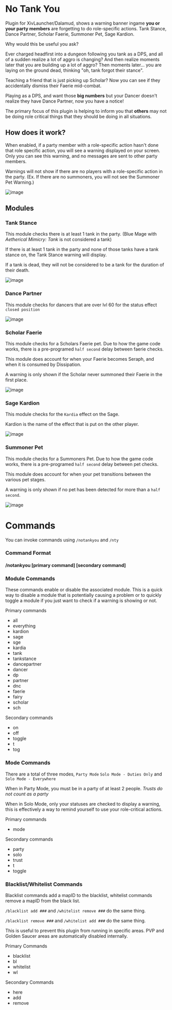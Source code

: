 # No Tank You
Plugin for XivLauncher/Dalamud, shows a warning banner ingame **you or your party members** are forgetting to do role-specific actions.
Tank Stance, Dance Partner, Scholar Faerie, Summoner Pet, Sage Kardion.

Why would this be useful you ask?

Ever charged headfirst into a dungeon following you tank as a DPS, and all of a sudden realize a lot of aggro is changing?
And then realize moments later that you are building up a lot of aggro?
Then moments later... you are laying on the ground dead, thinking "oh, tank forgot their stance".

Teaching a friend that is just picking up Scholar? Now you can see if they accidentally dismiss their Faerie mid-combat.

Playing as a DPS, and want those **big numbers** but your Dancer doesn't realize they have Dance Partner, now you have a notice!

The primary focus of this plugin is helping to inform you that **others** may not be doing role critical things that they should be doing in all situations.

## How does it work?
When enabled, if a party member with a role-specific action hasn't done that role specific action, you will see a warning displayed on your screen.
Only you can see this warning, and no messages are sent to other party members. 

Warnings will not show if there are no players with a role-specific action in the party.
(Ex. If there are no summoners, you will not see the Summoner Pet Warning.)

![image](https://user-images.githubusercontent.com/9083275/147808967-3b83bd41-a1ac-4947-a161-14ab469eb32e.png)

## Modules

### Tank Stance
This module checks there is at least 1 tank in the party. (Blue Mage with *Aetherical Mimicry: Tank* is not considered a tank)

If there is at least 1 tank in the party and none of those tanks have a tank stance on, the Tank Stance warning will display.

If a tank is dead, they will not be considered to be a tank for the duration of their death.

![image](https://user-images.githubusercontent.com/9083275/147809510-9894555e-d801-4ae7-b97c-8ca165a2005e.png)

### Dance Partner
This module checks for dancers that are over lvl 60 for the status effect `closed position`

![image](https://user-images.githubusercontent.com/9083275/147809651-6d50350d-bb57-4103-b4bd-106d45008fde.png)

### Scholar Faerie
This module checks for a Scholars Faerie pet. Due to how the game code works, there is a pre-programed `half second` delay between faerie checks.

This module does account for when your Faerie becomes Seraph, and when it is consumed by Dissipation.

A warning is only shown if the Scholar never summoned their Faerie in the first place.

![image](https://user-images.githubusercontent.com/9083275/147809735-c9175e62-1c97-4473-9015-82a6be118032.png)

### Sage Kardion
This module checks for the `Kardia` effect on the Sage.

Kardion is the name of the effect that is put on the other player.

![image](https://user-images.githubusercontent.com/9083275/147809761-18ce83c0-b864-48e6-9dce-1749e3b4196f.png)

### Summoner Pet
This module checks for a Summoners Pet. Due to how the game code works, there is a pre-programed `half second` delay between pet checks.

This module does account for when your pet transitions between the various pet stages.

A warning is only shown if no pet has been detected for more than a `half second`.

![image](https://user-images.githubusercontent.com/9083275/147809864-fe55d64c-3537-4f7e-b3ac-d858043c5314.png)

# Commands
You can invoke commands using `/notankyou` and `/nty`

### Command Format 
#### /notankyou [primary command] [secondary command]

### Module Commands

These commands enable or disable the associated module. 
This is a quick way to disable a module that is potentially causing a problem or to quickly toggle a module if you just want to check if a warning is showing or not.

Primary commands
* all
* everything
* kardion
* sage
* sge
* kardia
* tank
* tankstance
* dancepartner
* dancer
* dp
* partner
* dnc
* faerie
* fairy
* scholar
* sch

Secondary commands
* on
* off
* toggle
* t
* tog

### Mode Commands

There are a total of three modes, `Party Mode` `Solo Mode - Duties Only` and `Solo Mode - Everywhere`

When in Party Mode, you must be in a party of at least 2 people. *Trusts do not count as a party*

When in Solo Mode, only your statuses are checked to display a warning, this is effectively a way to remind yourself to use your role-critical actions.

Primary commands
* mode

Secondary commands
* party
* solo
* trust
* t
* toggle

### Blacklist/Whitelist Commands

Blacklist commands add a mapID to the blacklist, whitelist commands remove a mapID from the black list.

`/blacklist add ###` and `/whitelist remove ###` do the same thing.

`/blacklist remove ###` and `/whitelist add ###` do the same thing.

This is useful to prevent this plugin from running in specific areas. PVP and Golden Saucer areas are automatically disabled internally.

Primary Commands
* blacklist
* bl
* whitelist
* wl

Secondary Commands
* here
* add
* remove
